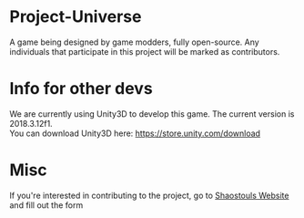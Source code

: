 # Project-Universe
A game being designed by game modders, fully open-source.
Any individuals that participate in this project will be marked as contributors.

# Info for other devs
 
We are currently using Unity3D to develop this game. The current version is 2018.3.12f1.
<br>You can download Unity3D here: https://store.unity.com/download

# Misc

If you're interested in contributing to the project, go to <a href="https://shaostoul.com/apply">Shaostouls Website</a> and fill out the form